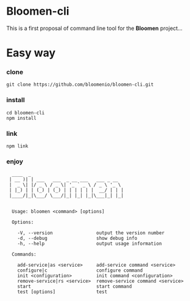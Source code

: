 # Bloomen-cli 
This is a first proposal of command line tool for the **Bloomen** project...

# Easy way

### clone
    git clone https://github.com/bloomenio/bloomen-cli.git
### install
    cd bloomen-cli
    npm install
### link
    npm link
### enjoy
    
      ____  _
     | __ )| | ___   ___  _ __ ___   ___ _ __
     |  _ \| |/ _ \ / _ \| '_ ` _ \ / _ \ '_ \
     | |_) | | (_) | (_) | | | | | |  __/ | | |
     |____/|_|\___/ \___/|_| |_| |_|\___|_| |_|
    
    
      Usage: bloomen <command> [options]
    
      Options:
    
        -V, --version                output the version number
        -d, --debug                  show debug info
        -h, --help                   output usage information
    
      Commands:
    
        add-service|as <service>     add-service command <service>
        configure|c                  configure command
        init <configuration>         init command <configuration>
        remove-service|rs <service>  remove-service command <service>
        start                        start command
        test [options]               test



